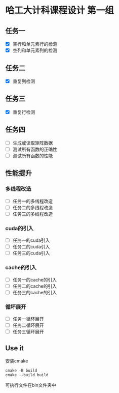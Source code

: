 # 哈工大计科课程设计 第一组
## 任务一
* [x] 空行和单元素行的检测
* [x] 空列和单元素列的检测
## 任务二
* [x] 重复列检测
## 任务三
* [x] 重复行检测
## 任务四
* [ ] 生成或读取矩阵数据
* [ ] 测试所有函数的正确性
* [ ] 测试所有函数的性能
## 性能提升
### 多线程改造
* [ ] 任务一的多线程改造
* [ ] 任务二的多线程改造
* [ ] 任务三的多线程改造
### cuda的引入
* [ ] 任务一的cuda引入
* [ ] 任务二的cuda引入
* [ ] 任务三的cuda引入
### cache的引入
* [ ] 任务一的cache的引入
* [ ] 任务二的cache的引入
* [ ] 任务三的cache的引入
### 循坏展开
* [ ] 任务一循环展开
* [ ] 任务二循环展开
* [ ] 任务三循环展开

## Use it 
安装cmake
```
cmake -B build
cmake --build build
```
可执行文件在bin文件夹中
